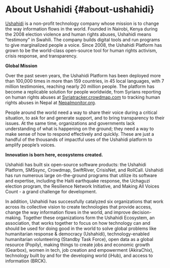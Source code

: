 # About Ushahidi {#about-ushahidi}

[Ushahidi](http://www.ushahidi.com/) is a non-profit technology company whose mission is to change the way information flows in the world. Founded in Nairobi, Kenya during the 2008 election violence and human rights abuses, Ushahidi means &quot;testimony&quot; in Swahili. The company builds digital tools and run programs to give marginalized people a voice. Since 2008, the Ushahidi Platform has grown to be the world-class open-source tool for human rights activism, crisis response, and transparency.

**Global Mission**

Over the past seven years, the Ushahidi Platform has been deployed more than 100,000 times in more than 159 countries, in 45 local languages, with 7 million testimonies, reaching nearly 20 million people. The platform has become a replicable solution for people worldwide, from Syrians reporting on human rights abuses at [Syriatracker.crowdmap.com](https://syriatracker.crowdmap.com/feeds?l=ru_RU&page=6) to tracking human rights abuses in Nepal at [Nepalmonitor.org](https://nepalmonitor.org/).

People around the world need a way to share their voice during a critical situation, to ask for and generate support, and to bring transparency to their issues. At the same time, organizations and governments lack understanding of what is happening on the ground; they need a way to make sense of how to respond effectively and quickly. These are just a handful of the thousands of impactful uses of the Ushahidi platform to amplify people’s voices.

**Innovation is born here, ecosystems created.**

Ushahidi has built six open-source software products: the Ushahidi Platform, SMSsync, Crowdmap, SwiftRiver, CrisisNet, and RollCall. Ushahidi has run numerous large on-the-ground programs that utilize its software and expertise, including the Haiti earthquake response, the Uchaguzi election program, the Resilience Network Initiative, and Making All Voices Count - a grand challenge for development.

In addition, Ushahidi has successfully catalyzed six organizations that work across its collective vision to create technologies that provide access, change the way information flows in the world, and improve decision-making. Together these organizations form the Ushahidi Ecosystem, an association, that works together to focus on how technology can and should be used for doing good in the world to solve global problems like humanitarian response &amp; democracy (Ushahidi), technology-enabled humanitarian volunteering (Standby Task Force), open data as a global resource (Popily), making things to create jobs and economic growth (Gearbox), women in tech, job creation and empowerment (AkiraChix), technology built by and for the developing world (iHub), and access to information (BRCK).